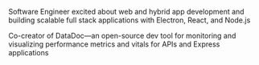 Software Engineer excited about web and hybrid app development and building scalable full stack applications with Electron, React, and Node.js

Co-creator of DataDoc—an open-source dev tool for monitoring and visualizing performance metrics and vitals for APIs and Express applications

<!--
**JH51/JH51** is a ✨ _special_ ✨ repository because its `README.md` (this file) appears on your GitHub profile.

Here are some ideas to get you started:

- 🔭 I’m currently working on ...
- 🌱 I’m currently learning ...
- 👯 I’m looking to collaborate on ...
- 🤔 I’m looking for help with ...
- 💬 Ask me about ...
- 📫 How to reach me: ...
- 😄 Pronouns: ...
- ⚡ Fun fact: ...
-->

